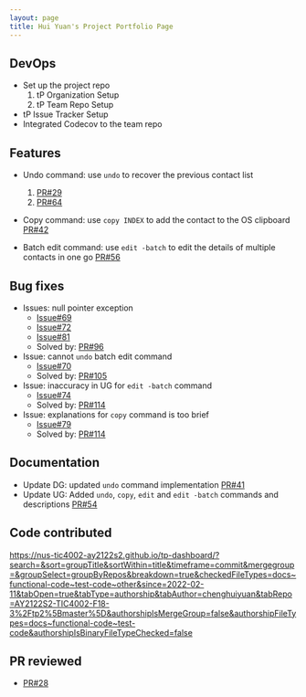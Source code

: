 ```yaml
---
layout: page
title: Hui Yuan's Project Portfolio Page
---
```


## DevOps

+ Set up the project repo
  1. tP Organization Setup
  2. tP Team Repo Setup
+ tP Issue Tracker Setup
+ Integrated Codecov to the team repo


## Features

+ Undo command: use `undo` to recover the previous contact list
  1. [PR#29](https://github.com/AY2122S2-TIC4002-F18-3/tp2/pull/29)
  2. [PR#64](https://github.com/AY2122S2-TIC4002-F18-3/tp2/pull/64)

+ Copy command: use `copy INDEX` to add the contact to the OS clipboard
  [PR#42](https://github.com/AY2122S2-TIC4002-F18-3/tp2/pull/42)

+ Batch edit command: use `edit -batch` to edit the details of multiple contacts in one go
  [PR#56](https://github.com/AY2122S2-TIC4002-F18-3/tp2/pull/56)


## Bug fixes

+ Issues: null pointer exception
  - [Issue#69](https://github.com/AY2122S2-TIC4002-F18-3/tp2/issues/69)
  - [Issue#72](https://github.com/AY2122S2-TIC4002-F18-3/tp2/issues/72)
  - [Issue#81](https://github.com/AY2122S2-TIC4002-F18-3/tp2/issues/81)
  - Solved by: [PR#96](https://github.com/AY2122S2-TIC4002-F18-3/tp2/pull/96)
+ Issue: cannot `undo` batch edit command 
  - [Issue#70](https://github.com/AY2122S2-TIC4002-F18-3/tp2/issues/70)
  - Solved by: [PR#105](https://github.com/AY2122S2-TIC4002-F18-3/tp2/pull/105)
+ Issue: inaccuracy in UG for `edit -batch` command 
  - [Issue#74](https://github.com/AY2122S2-TIC4002-F18-3/tp2/issues/74)
  - Solved by: [PR#114](https://github.com/AY2122S2-TIC4002-F18-3/tp2/pull/114)
+ Issue: explanations for `copy` command is too brief
  - [Issue#79](https://github.com/AY2122S2-TIC4002-F18-3/tp2/issues/79)
  - Solved by: [PR#114](https://github.com/AY2122S2-TIC4002-F18-3/tp2/pull/114)

## Documentation

+ Update DG: updated `undo` command implementation 
  [PR#41](https://github.com/AY2122S2-TIC4002-F18-3/tp2/pull/41)
+ Update UG: Added `undo`, `copy`, `edit` and `edit -batch` commands and descriptions
  [PR#54](https://github.com/AY2122S2-TIC4002-F18-3/tp2/pull/54)

## Code contributed

https://nus-tic4002-ay2122s2.github.io/tp-dashboard/?search=&sort=groupTitle&sortWithin=title&timeframe=commit&mergegroup=&groupSelect=groupByRepos&breakdown=true&checkedFileTypes=docs~functional-code~test-code~other&since=2022-02-11&tabOpen=true&tabType=authorship&tabAuthor=chenghuiyuan&tabRepo=AY2122S2-TIC4002-F18-3%2Ftp2%5Bmaster%5D&authorshipIsMergeGroup=false&authorshipFileTypes=docs~functional-code~test-code&authorshipIsBinaryFileTypeChecked=false


## PR reviewed

+ [PR#28](https://github.com/AY2122S2-TIC4002-F18-3/tp2/pull/28)
